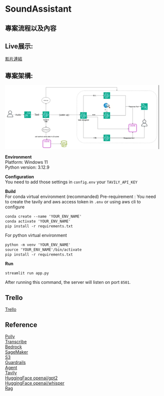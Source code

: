 # SoundAssistant

## 專案流程以及內容


## Live展示:
[影片連結](https://drive.google.com/file/d/1u5VAm6FSwULOWFbmKkqFlZ-U8vnPxfAd/view)

## 專案架構: 
![image](https://github.com/SoundAssistant/sound_assistant_aws/blob/main/arch.png)

**Environment**<br>
Platform: Windows 11<br>
Python version: 3.12.9<br>

**Configuration**<br>
You need to add those settings in `config.env` your `TAVILY_API_KEY`

**Build**<br>
For conda virtual environment (recommanded)
Pre-requirement : You need to create the tavily and aws access token in `.env` or using aws cli to configure
```
conda create --name 'YOUR_ENV_NAME'
conda activate 'YOUR_ENV_NAME'
pip install -r requirements.txt
```
For python virtual environment
```
python -m venv 'YOUR_ENV_NAME'
source 'YOUR_ENV_NAME'/bin/activate
pip install -r requirements.txt
```
**Run**<br>
```
streamlit run app.py
```
After running this command, the server will listen on port `8501`.

## Trello
[Trello](https://trello.com/b/jRL2x0qk/aws)<br>

## Reference
[Polly](https://docs.aws.amazon.com/zh_tw/polly/latest/dg/bilingual-voices.html)<br>
[Transcribe](https://aws.amazon.com/tw/transcribe/)<br>
[Bedrock](https://aws.amazon.com/tw/bedrock/)<br>
[SageMaker](https://aws.amazon.com/tw/sagemaker/?trk=346c6f6e-fbca-42ed-9c22-666d71fff455&sc_channel=ps&ef_id=Cj0KCQjw5azABhD1ARIsAA0WFUEEG-O19kXLlC5LPJF0j3GZio8sp_XLW_QCTnrX72gvM3M-I1-CkYkaAn4WEALw_wcB:G:s&s_kwcid=AL!4422!3!639434067723!e!!g!!sagemaker!19155106685!149379722812&gbraid=0AAAAADjHtp-truM88nQvxnWFP4QDEYGTo&gclid=Cj0KCQjw5azABhD1ARIsAA0WFUEEG-O19kXLlC5LPJF0j3GZio8sp_XLW_QCTnrX72gvM3M-I1-CkYkaAn4WEALw_wcB)<br>
[S3](https://aws.amazon.com/tw/pm/serv-s3/?trk=d171c0b1-a233-43fd-a766-4ffdfd6f6398&sc_channel=ps&ef_id=Cj0KCQjw5azABhD1ARIsAA0WFUED7GcKQ9JFMAlm1mJcYlpzkHsPvFUkVTcDlE3k3ctdUvbX-RFnPYcaArLqEALw_wcB:G:s&s_kwcid=AL!4422!3!595905315986!e!!g!!s3!17115100962!136234441636&gbraid=0AAAAADjHtp-GBZEzo9SJ_FE9SCCBYzC2r&gclid=Cj0KCQjw5azABhD1ARIsAA0WFUED7GcKQ9JFMAlm1mJcYlpzkHsPvFUkVTcDlE3k3ctdUvbX-RFnPYcaArLqEALw_wcB)<br>
[Guardrails](https://docs.aws.amazon.com/zh_tw/bedrock/latest/userguide/guardrails-how.html)<br>
[Agent](https://aws.amazon.com/tw/bedrock/agents/)<br>
[Tavily](https://tavily.com/)<br>
[HuggingFace openai/gpt2](https://huggingface.co/openai-community/gpt2)<br>
[HuggingFace openai/whisper](https://huggingface.co/openai/whisper-large)<br>
[Rag](https://cloud.google.com/use-cases/retrieval-augmented-generation?hl=zh-TW)<br>
